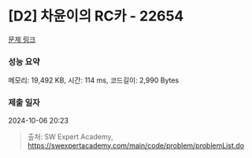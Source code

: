 # [D2] 차윤이의 RC카 - 22654 

[문제 링크](https://swexpertacademy.com/main/code/problem/problemDetail.do?contestProbId=AZIx55YKpg0DFAQP) 

### 성능 요약

메모리: 19,492 KB, 시간: 114 ms, 코드길이: 2,990 Bytes

### 제출 일자

2024-10-06 20:23



> 출처: SW Expert Academy, https://swexpertacademy.com/main/code/problem/problemList.do
